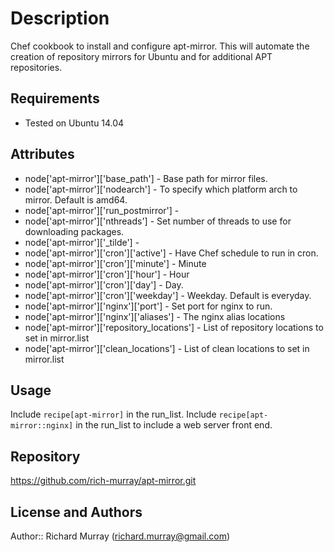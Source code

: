 Description
===========

Chef cookbook to install and configure apt-mirror. This will automate the creation of
repository mirrors for Ubuntu and for additional APT repositories.

Requirements
------------

* Tested on Ubuntu 14.04

Attributes
----------

*  node['apt-mirror']['base_path'] - Base path for mirror files.
*  node['apt-mirror']['nodearch'] - To specify which platform arch to mirror. Default is amd64.
*  node['apt-mirror']['run_postmirror'] - 
*  node['apt-mirror']['nthreads'] - Set number of threads to use for downloading packages.
*  node['apt-mirror']['_tilde'] - 
*  node['apt-mirror']['cron']['active'] - Have Chef schedule to run in cron.
*  node['apt-mirror']['cron']['minute'] - Minute
*  node['apt-mirror']['cron']['hour'] - Hour
*  node['apt-mirror']['cron']['day'] - Day.
*  node['apt-mirror']['cron']['weekday'] - Weekday. Default is everyday.
*  node['apt-mirror']['nginx']['port'] - Set port for nginx to run.
*  node['apt-mirror']['nginx']['aliases'] - The nginx alias locations
*  node['apt-mirror']['repository_locations'] - List of repository locations to set in mirror.list
*  node['apt-mirror']['clean_locations'] - List of clean locations to set in mirror.list

Usage
-----
Include `recipe[apt-mirror]` in the run_list.
Include `recipe[apt-mirror::nginx]` in the run_list to include a web server front end.

Repository
----------

https://github.com/rich-murray/apt-mirror.git

License and Authors
-------------------

Author:: Richard Murray (<richard.murray@gmail.com>)